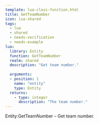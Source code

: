 ```yaml
---
template: lua-class-function.html
title: GetTeamNumber
icon: lua-shared
tags:
  - lua
  - shared
  - needs-verification
  - needs-example
lua:
  library: Entity
  function: GetTeamNumber
  realm: shared
  description: "Get team number."
  
  arguments:
  - position: 1
    name: "entity"
    type: Entity
  returns:
    - type: integer
      description: "The team number."
---
```


<div class="lua__search__keywords">
Entity:GetTeamNumber &#x2013; Get team number.
</div>
